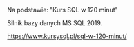 Na podstawie:
"Kurs SQL w 120 minut"

Silnik bazy danych MS SQL 2019.

https://www.kursysql.pl/sql-w-120-minut/

